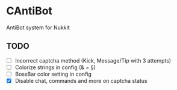 # CAntiBot
AntiBot system for Nukkit

## TODO
- [ ] Incorrect captcha method (Kick, Message/Tip with 3 attempts)
- [ ] Colorize strings in config (& = §)
- [ ] BossBar color setting in config
- [X] Disable chat, commands and more on captcha status
